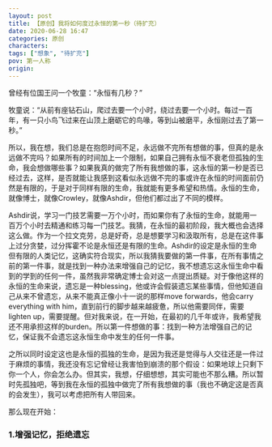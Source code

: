 ```yaml
---
layout: post
title: 【原创】我将如何度过永恒的第一秒（待扩充）
date: 2020-06-28 16:47
categories: 原创
characters: 
tags: ["想象", "待扩充"]
pov: 第一人称
origin: 
---
```


曾经有位国王问一个牧童：“永恒有几秒？”

牧童说：“从前有座钻石山，爬过去要一个小时，绕过去要一个小时。每过一百年，有一只小鸟飞过来在山顶上磨砺它的鸟喙，等到山被磨平，永恒刚过去了第一秒。”

所以，我在想，我们总是在抱怨时间不足，永远做不完所有想做的事，但真的是永远做不完吗？如果所有的时间加上一个限制，如果自己拥有永恒不衰老但孤独的生命，我会想做哪些事？如果我真的做完了所有我想做的事，这永恒的第一秒是否已经过去，这样，是否就能让我感到这看似永远做不完的事或许在永恒的时间面前仍然是有限的，于是对于同样有限的生命，我就能有更多希望和热情。永恒的生命，就像博士，就像Crowley，就像Ashdir，但他们都过出了不同的模样。

Ashdir说，学习一门技艺需要一万个小时，而如果你有了永恒的生命，就能用一百万个小时去精通和练习每一门技艺。我猜，在永恒的最初阶段，我大概也会选择这么做。作为一个拉文克劳，总是好奇，总是想要学习和汲取所有，总是在这件事上过分贪婪，过分挥霍不论是永恒还是有限的生命。Ashdir的设定是永恒的生命但有限的人类记忆，这确实符合现实，所以我猜我要做的第一件事，在所有事情之前的第一件事，就是找到一种办法来增强自己的记忆，我不想遗忘这永恒生命中看到的学到的任何一件，虽然我非常确定博士会对这一点提出质疑。对于像他这样的永恒的生命来说，遗忘是一种blessing，他或许会假装遗忘某些事情，但他知道自己从来不曾遗忘，从来不能真正像小十一说的那样move forwards，他会carry everything with him，直到前行的脚步越来越疲惫，所以他需要同伴，需要lighten up，需要提醒。但对我来说，在一开始，在最初的几千年或许，我希望我还不用承担这样的burden。所以第一件想做的事：找到一种方法增强自己的记忆，保证我不会遗忘这永恒生命中发生的任何一件事。

之所以同时设定这也是永恒的孤独的生命，是因为我还是觉得与人交往还是一件过于麻烦的事情，我还没有忘记曾经让我害怕到崩溃的那个假设：如果地球上只剩下你一个人，你会怎么办。但其实，我想，仔细想想，其实可能也不那么糟。所以暂时先孤独吧，等到我在永恒的孤独中做完了所有我想做的事（我也不确定这是否真的会发生），我可以考虑把所有人带回来。

那么现在开始：

### 1.增强记忆，拒绝遗忘

